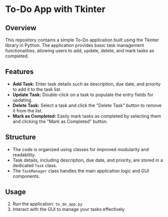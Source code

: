 # To-Do App with Tkinter

## Overview

This repository contains a simple To-Do application built using the Tkinter library in Python. The application provides basic task management functionalities, allowing users to add, update, delete, and mark tasks as completed.

## Features

- **Add Task:** Enter task details such as description, due date, and priority to add it to the task list.
- **Update Task:** Double-click on a task to populate the entry fields for updating.
- **Delete Task:** Select a task and click the "Delete Task" button to remove it from the list.
- **Mark as Completed:** Easily mark tasks as completed by selecting them and clicking the "Mark as Completed" button.

## Structure

- The code is organized using classes for improved modularity and readability.
- Task details, including description, due date, and priority, are stored in a dedicated `Task` class.
- The `TaskManager` class handles the main application logic and GUI components.

## Usage

2. Run the application: `to_do_app.py`
3. Interact with the GUI to manage your tasks effectively.
